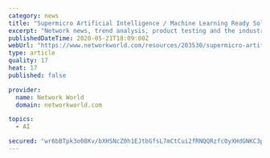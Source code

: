 ```yaml
---
category: news
title: "Supermicro Artificial Intelligence / Machine Learning Ready Solution"
excerpt: "Network news, trend analysis, product testing and the industry’s most important blogs, all collected at the most popular network watering hole on the Internet | Network World"
publishedDateTime: 2020-05-21T18:09:00Z
webUrl: "https://www.networkworld.com/resources/203530/supermicro-artificial-intelligence-machine-learning-ready-solution"
type: article
quality: 17
heat: 17
published: false

provider:
  name: Network World
  domain: networkworld.com

topics:
  - AI

secured: "wr6bBTpk3o08Kv/bXHSNcZ0h1EJtbGfsL7mCtCui2fRNQQRzfc0yXHdGNKC3pb166qUpIajJ60u1RlSpBMjdhMJjjZcf1aCdVivCjeeHWzn1gA0Y2AmsBBcoMloxcGLtn8I5MOekPdGwtPg791mXW4ZG0f2Mv7U2z0HCgk1k78SrTiqYej1dnliVy/mIN/EuSp0Ty9EPP3CvsVvxeFYA5ZgmMCh5gARJ9UqujeydqsF64cGViHYtnB/Vb9Gpe/msnI6PiipriMCcgAvihX7F9fTJ0DijnUiRMQmplfd5oqwwnMT/50UnCfQlMsdQdehOdwcbkGgEwmSpE3/6TzsoZ0Igfm5dIk1uwoqmYG0K8KOGhvdc85WTQAtuH/SJUWz/Zyq3JQ/p2+oY73aAYLPXWF5LupFjo86JG/sEEMM99+4sE3IFvQiJGU2fc6ZKADlyOXdLso53UIec9kdUSGq5+IoTjzvqsN/PnOImV7AOvGk=;qmn0OLl4M9lRov0g7bT17A=="
---
```


